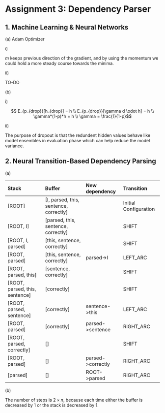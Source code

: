 # Assignment 3: Dependency Parser

## 1. Machine Learning & Neural Networks

(a) Adam Optimizer

i)

$m$ keeps previous direction of the gradient, and by using the momentum we could hold a more steady course towards the minima. 

ii)

TO-DO

(b) 

i)

$$
E_{p_{drop}}[h_{drop}] = h \\
E_{p_{drop}}[\gamma d \odot h] = h \\
\gamma*(1-p)*h = h \\
\gamma = \frac{1}{1-p}$$  

ii)

The purpose of dropout is that the redundent hidden values behave like model ensembles in evaluation phase which can help reduce the model variance. 

## 2. Neural Transition-Based Dependency Parsing
(a)

|Stack|Buffer|New dependency|Transition|
|:-|:-|:-|:-|
|[ROOT]|[I, parsed, this, sentence, correctly]||Initial Configuration
|[ROOT, I]|[parsed, this, sentence, correctly]||SHIFT
|[ROOT, I, parsed]|[this, sentence, correctly]||SHIFT
|[ROOT, parsed]|[this, sentence, correctly]|parsed->I|LEFT_ARC
|[ROOT, parsed, this]|[sentence, correctly]||SHIFT
|[ROOT, parsed, this, sentence]|[correctly]||SHIFT
|[ROOT, parsed, sentence]|[correctly]|sentence->this|LEFT_ARC
|[ROOT, parsed]|[correctly]|parsed->sentence|RIGHT_ARC
|[ROOT, parsed, correctly]|[]||SHIFT
|[ROOT, parsed]|[]|parsed->correctly|RIGHT_ARC
|[parsed]|[]|ROOT->parsed|RIGHT_ARC

(b)

The number of steps is $2\times n$, because each time either the buffer is decreased by 1 or the stack is decreased by 1.